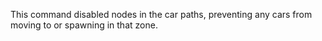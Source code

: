 This command disabled nodes in the car paths, preventing any cars from moving to or spawning in that zone.
